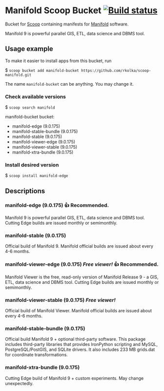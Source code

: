# Manifold Scoop Bucket [![Build status](https://ci.appveyor.com/api/projects/status/xptg33rud6mfr2pg/branch/master?svg=true)](https://ci.appveyor.com/project/rkolka/scoop-manifold/branch/master)

Bucket for [Scoop](http://scoop.sh) containing manifests for [Manifold](http://manifold.net) software.

Manifold 9 is powerful parallel GIS, ETL, data science and DBMS tool.

## Usage example

To make it easier to install apps from this bucket, run

$ `scoop bucket add manifold-bucket https://github.com/rkolka/scoop-manifold.git`

The name `manifold-bucket` can be anything. You may change it.

### Check available versions

$ `scoop search manifold`

manifold-bucket bucket:

- manifold-edge (9.0.175)
- manifold-stable-bundle (9.0.175)
- manifold-stable (9.0.175)
- manifold-viewer-edge (9.0.175)
- manifold-viewer-stable (9.0.175)
- manifold-xtra-bundle (9.0.175)

### Install desired version

$ `scoop install manifold-edge`

## Descriptions

### manifold-edge (9.0.175) :+1: **Recommended.**

Manifold 9 is powerful parallel GIS, ETL, data science and DBMS tool. Cutting Edge builds are issued monthly or semimonthly.

### manifold-stable (9.0.175)

Official build of Manifold 9. Manifold official builds are issued about every 4-6 months.

### manifold-viewer-edge (9.0.175) ***Free viewer!*** :+1: **Recommended.**

Manifold Viewer is the free, read-only version of Manifold Release 9 - a GIS, ETL, data science and DBMS tool. Cutting Edge builds are issued monthly or semimonthly.

### manifold-viewer-stable (9.0.175) ***Free viewer!***

Official build of Manifold Viewer. Manifold official builds are issued about every 4-6 months.

### manifold-stable-bundle (9.0.175)

Official build Manifold 9 + optional third-party software. This package includes third-party libraries that provides IronPython scripting and MySQL, PostgreSQL/PostGIS, and SQLite drivers. It also includes 233 MB grids.dat for coordinate transformations.

### manifold-xtra-bundle (9.0.175)

Cutting Edge build of Manifold 9 + custom experiments. May change unexpectedly.
